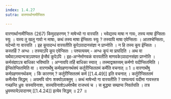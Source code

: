 ```yaml
---
index: 1.4.27
sutra: वारणार्थानामीप्सितः

---
```

वारणार्थानामीप्सितः (267) किमुदाहरणम् ? माषेभ्यो गा वारयति । भवेद्यस्य माषा न गावः, तस्य माषा ईप्सिताः स्युः । यस्य तु खलु गावो न माषाः, कथं तस्य माषा ईप्सिताः स्युः ? तस्यापि माषा एवेप्सिताः । आतश्चेप्सिताः, यदेभ्यो गा वारयति । इह कूपादन्धं वारयतीति कूपेऽपादानसंज्ञा न प्राप्नोति । न हि तस्य कूप ईप्सितः । कस्तर्हि ? अन्धः । तस्याऽपि कूप एवेप्सितः । पश्यत्ययम्  -  अन्धः कूपं मा प्रापदिति । अथ वा यथैवाऽस्यान्यत्राऽपश्यत ईप्सैवं कूपेऽपि । इह-अग्नेर्माणवकं वारयतीति माणवकेऽपादानसंज्ञा प्राप्नोति । कर्मसंज्ञाऽत्र बाधिका भविष्यति । अग्नावपि तर्हि बाधिका स्यात् । तस्माद्वक्तव्यम् कर्मणो यदीप्सितमिति । ईप्सितेप्सितमिति वा । वारणार्थेषु कर्मग्रहणानर्थक्यं कर्तुरीप्सिततमं कर्मेति वचनात् ॥ 1 ॥ वारणार्थेषु कर्मग्रहणमनर्थकम् । किं कारणम् ? कर्तुरीप्सिततमं कर्म [[1.4.49]] इति वचनात् । कर्तुरीप्सिततमं कर्मेत्येव सिद्धम् । अयमपि योगः शक्योऽवक्तुम् । कथं माषेभ्यो गा वारयतीति ? पश्यत्ययं यदीमा गावस्तत्र गच्छन्ति ध्रुवः सस्यविनाशः, सस्यविनाशेऽधर्मश्चैव राजभयं च । स बुद्ध्या सम्प्राप्य निवर्तयति । तत्र ध्रुवमपायेऽपादानम् [[1.4.24]] इत्येव सिद्धम् ॥ 27 ॥